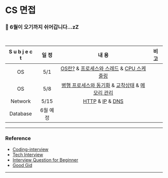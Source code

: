 # CS 면접




### :microphone: 6월이 오기까지 쉬어갑니다...zZ

<br>

| S u b j e c t |  일 정   |                            내 용                             | 비 고 |
| :-----------: | :------: | :----------------------------------------------------------: | :---: |
|      OS       |   5/1    | [OS란?](https://github.com/windy825/Study_box/tree/master/CS면접/1.OS/1-1.%20OS란) & [프로세스와 스레드](https://github.com/windy825/Study_box/tree/master/CS면접/1.OS/1-2.%20프로세스와%20스레드) & [CPU 스케줄링](https://github.com/windy825/Study_box/tree/master/CS면접/1.OS/1-3.%20CPU스케줄링) |       |
|      OS       |   5/8    | [병행 프로세스와 동기화](https://github.com/windy825/Study_box/tree/master/CS면접/1.OS/1-4.%20병행%20프로세스와%20동기화) & [교착상태](https://github.com/windy825/Study_box/tree/master/CS면접/1.OS/1-5.%20교착상태) & [메모리 관리](https://github.com/windy825/Study_box/tree/master/CS면접/1.OS/1-6.%20메모리%20관리) |       |
|    Network    |   5/15   | [HTTP](https://github.com/windy825/Study_box/tree/master/CS%EB%A9%B4%EC%A0%91/2.Network/2-1.%20HTTP) & [IP](https://github.com/windy825/Study_box/tree/master/CS%EB%A9%B4%EC%A0%91/2.Network/2-2.%20IP) & [DNS](https://github.com/windy825/Study_box/tree/master/CS%EB%A9%B4%EC%A0%91/2.Network/2-3.%20DNS) |       |
|   Database    | 6월 예정 |                                                              |       |



<hr>

### Reference

- [Coding-interview](https://github.com/qkraudghgh/coding-interview)
- [Tech Interview](https://gyoogle.dev/blog/)
- [Interview Question for Beginner](https://github.com/JaeYeopHan/Interview_Question_for_Beginner)
- [Good Gid](https://goodgid.github.io/)

<hr>


